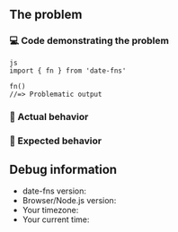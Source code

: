 ## The problem

### 💻 Code demonstrating the problem

<!-- Demonstrate the problem -->

```
js
import { fn } from 'date-fns'

fn()
//=> Problematic output
```

### 🙁 Actual behavior

<!-- Describe what you are getting -->

### 🙂 Expected behavior

<!-- Describe what you are expecting to get -->

## Debug information

- date-fns version: <!-- Fill in the date-fns version you use -->
- Browser/Node.js version: <!-- Fill in the envrionment version (i.e. Chrome 94.0.4606.61) -->
- Your timezone: <!-- Fill in your timezone name (i.e. Asia/Singapore) -->
- Your current time: <!-- Fill in the local time at which you tested the problem (i.e. 16:20) -->

